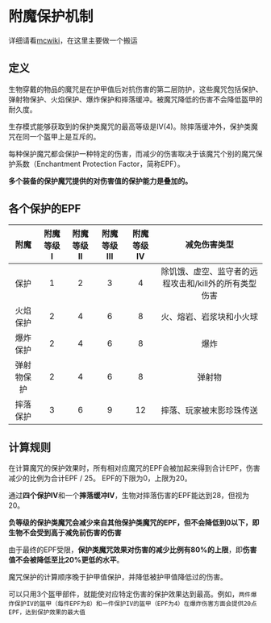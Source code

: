 # 附魔保护机制
详细请看[mcwiki](https://zh.minecraft.wiki/w/%E7%9B%94%E7%94%B2%E6%9C%BA%E5%88%B6#%E4%BF%9D%E6%8A%A4%E9%AD%94%E5%92%92%E6%9C%BA%E5%88%B6)，在这里主要做一个搬运

## 定义
生物穿戴的物品的魔咒是在护甲值后对抗伤害的第二层防护，这些魔咒包括保护、弹射物保护、火焰保护、爆炸保护和摔落缓冲。被魔咒降低的伤害不会降低盔甲的耐久度。

生存模式能够获取到的保护类魔咒的最高等级是IV(4)。除摔落缓冲外，保护类魔咒在同一个盔甲上是互斥的。

每种保护魔咒都会保护一种特定的伤害，而减少的伤害取决于该魔咒个别的魔咒保护系数（Enchantment Protection Factor，简称EPF）。

**多个装备的保护魔咒提供的对伤害值的保护能力是叠加的。**

## 各个保护的EPF
|    附魔   |  附魔等级 I | 附魔等级 II | 附魔等级 III | 附魔等级 IV | 减免伤害类型 |
| :-------: | :--------: | :--------: | :---------: | :---------: | :--------------------------------: |
|    保护    |      1     |      2     |      3       |     4     | 除饥饿、虚空、监守者的远程攻击和/kill外的所有类型伤害 |
|  火焰保护  |      2     |      4     |      6       |     8      |   火、熔岩、岩浆块和小火球 |
|  爆炸保护  |      2     |      4     |      6       |     8      |         爆炸    |
| 弹射物保护 |      2     |      4     |      6       |     8      |        弹射物    |
|  摔落保护  |      3     |      6     |      9       |     12     |  摔落、玩家被末影珍珠传送 |

## 计算规则
在计算魔咒的保护效果时，所有相对应魔咒的EPF会被加起来得到合计EPF，伤害减少的比例为合计EPF / 25。 EPF的下限为0，上限为20。

通过**四个保护IV**和一个**摔落缓冲IV**，生物对摔落伤害的EPF能达到28，但视为20。

**负等级的保护类魔咒会减少来自其他保护类魔咒的EPF，但不会降低到0以下，即生物不会受到高于减免前伤害的伤害**

由于最终的EPF受限，**保护类魔咒效果对伤害的减少比例有80%的上限**，即**伤害值不会被降低至比20%更低的水平**。

魔咒保护的计算顺序晚于护甲值保护，并降低被护甲值降低过的伤害。

可以只用3个盔甲部件，就能使对应特定伤害的保护效果达到最高。例如，`两件爆炸保护IV的盔甲（每件EPF为8）和一件保护IV的盔甲（EPF为4）在爆炸伤害方面会提供20点EPF，达到保护效果的最大值`